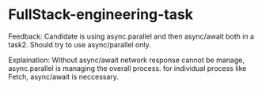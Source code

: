 # FullStack-engineering-task

Feedback: Candidate is using async.parallel and then async/await both in a task2. Should try to use async/parallel only.

Explaination: Without async/await network response cannot be manage, async.parallel is managing the overall process. for individual process like Fetch, async/await is neccessary.
